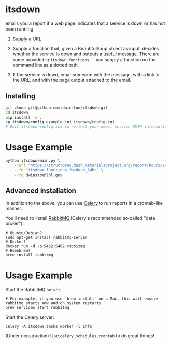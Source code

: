# itsdown
emails you a report if a web page indicates that a service is down or has not been running


1. Supply a URL

2. Supply a function that, given a BeautifulSoup object as input, decides whether the service is down and outputs a
useful message. There are some provided in `itsdown.functions` -- you supply a function on the command line as a
dotted path.

3. If the service is down, email someone with the message, with a link to the URL, and with the page output attached to
the email.

## Installing

```bash
git clone git@github.com:dwinston/itsdown.git
cd itsdown
pip install -e .
cp itsdown/config.example.ini itsdown/config.ini
# Edit itsdown/config.ini to reflect your email service SMTP information.
```

# Usage Example

```bash
python itsdown/main.py \
    --url "https://structpred.dash.materialsproject.org/report/hours/24/" \
    --fn "itsdown.functions.fwsdash_24hr" \
    --to dwinston@lbl.gov
```

## Advanced installation

In addition to the above, you can use [Celery](http://www.celeryproject.org/) to run reports in a crontab-like manner.

You'll need to install [RabbitMQ](https://www.rabbitmq.com/) (Celery's recommended so-called "data broker"):
```
# Ubuntu/Debian?
sudo apt-get install rabbitmq-server
# Docker?
docker run -d -p 5462:5462 rabbitmq
# Homebrew?
brew install rabbitmq
```

# Usage Example

Start the RabbitMQ server:

```
# For example, if you use `brew install` on a Mac, this will ensure rabbitmq starts now and on system restarts.
brew services start rabbitmq
```

Start the Celery server:

```
celery -A itsdown.tasks worker -l info
```

(Under construction) Use `celery.schedules.crontab` to do great things! 
